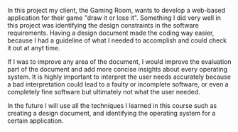 In this project my client, the Gaming Room, wants to develop a web-based application for their game "draw it or lose it". Something I did very well in this project was identifying the design constraints in the software requirements. Having a design document made the coding way easier, because I had a guideline of what I needed to accomplish and could check it out at anyt time.

If I was to improve any area of the document, I would improve the evaluation part of the document and add more concise insights about every operating system. It is highly important to interpret the user needs accurately because a bad interpretation could lead to a faulty or incomplete software, or even a completely fine software but ultimately not what the user needed. 

In the future I will use all the techniques I learned in this course such as creating a design document, and identifying the operating system for a certain application.
